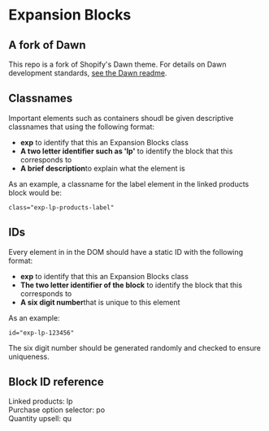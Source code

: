 # Expansion Blocks

## A fork of Dawn
This repo is a fork of Shopify's Dawn theme. For details on Dawn development standards, [see the Dawn readme](https://github.com/Shopify/dawn).

## Classnames
Important elements such as containers shoudl be given descriptive classnames that using the following format:
* **exp** to identify that this an Expansion Blocks class
* **A two letter identifier such as 'lp'** to identify the block that this corresponds to
* **A brief description**to explain what the element is

As an example, a classname for the label element in the linked products block would be:
```
class="exp-lp-products-label"
```

## IDs
Every element in in the DOM should have a static ID with the following format:
* **exp** to identify that this an Expansion Blocks class
* **The two letter identifier of the block** to identify the block that this corresponds to
* **A six digit number**that is unique to this element

As an example:
```
id="exp-lp-123456"
```
The six digit number should be generated randomly and checked to ensure uniqueness.

## Block ID reference

Linked products: lp  
Purchase option selector: po  
Quantity upsell: qu  